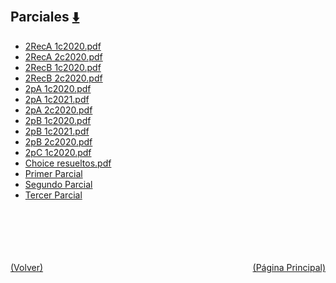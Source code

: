 
<html>
<body>
<h2>Parciales <a href="https://downgit.github.io/#/home?url=https://github.com/Apuntes-FIUBA/Apuntes-Electronica/tree/main/82 - Física/8201 - Fisica I/Examenes/Parciales" style="font-size:20px">  ⬇️ </a></h2>
<ul>
    <li><a href="2RecA 1c2020.pdf">2RecA 1c2020.pdf</a></li>
    <li><a href="2RecA 2c2020.pdf">2RecA 2c2020.pdf</a></li>
    <li><a href="2RecB 1c2020.pdf">2RecB 1c2020.pdf</a></li>
    <li><a href="2RecB 2c2020.pdf">2RecB 2c2020.pdf</a></li>
    <li><a href="2pA 1c2020.pdf">2pA 1c2020.pdf</a></li>
    <li><a href="2pA 1c2021.pdf">2pA 1c2021.pdf</a></li>
    <li><a href="2pA 2c2020.pdf">2pA 2c2020.pdf</a></li>
    <li><a href="2pB 1c2020.pdf">2pB 1c2020.pdf</a></li>
    <li><a href="2pB 1c2021.pdf">2pB 1c2021.pdf</a></li>
    <li><a href="2pB 2c2020.pdf">2pB 2c2020.pdf</a></li>
    <li><a href="2pC 1c2020.pdf">2pC 1c2020.pdf</a></li>
    <li><a href="Choice resueltos.pdf">Choice resueltos.pdf</a></li>
    <li><a href="Primer Parcial">Primer Parcial</a></li>
    <li><a href="Segundo Parcial">Segundo Parcial</a></li>
    <li><a href="Tercer Parcial">Tercer Parcial</a></li>
</ul>
</body>
</html>

<br><br><br><br><br><a href="../" style="float: left">(Volver)</a> <a href="https://apuntes-fiuba.github.io/Apuntes-Electronica" style="float: right">(Página Principal)</a>
